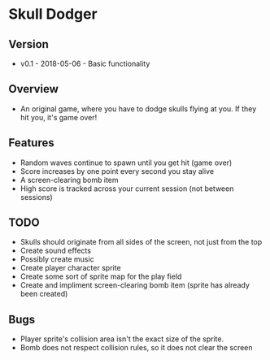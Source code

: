 # Skull Dodger

## Version
- v0.1 - 2018-05-06 - Basic functionality

## Overview
- An original game, where you have to dodge skulls flying at you.  If they hit you, it's game over!

## Features
- Random waves continue to spawn until you get hit (game over)
- Score increases by one point every second you stay alive
- A screen-clearing bomb item
- High score is tracked across your current session (not between sessions)

## TODO
- Skulls should originate from all sides of the screen, not just from the top
- Create sound effects
- Possibly create music
- Create player character sprite
- Create some sort of sprite map for the play field
- Create and impliment screen-clearing bomb item (sprite has already been created)

## Bugs
- Player sprite's collision area isn't the exact size of the sprite.
- Bomb does not respect collision rules, so it does not clear the screen